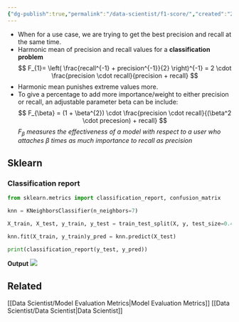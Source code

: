 ```yaml
---
{"dg-publish":true,"permalink":"/data-scientist/f1-score/","created":"2023-11-17T10:51:30.391+01:00","updated":"2024-03-02T15:32:43.630+01:00"}
---
```



- When for a use case, we are trying to get the best precision and recall at the same time.
- Harmonic mean of precision and recall values for a **classification problem**
$$
F_{1}= \left( \frac{recall^{-1} + precision^{-1}}{2} \right)^{-1} = 2 \cdot \frac{precision \cdot recall}{precision + recall}
$$
- Harmonic mean punishes extreme values more.
- To give a percentage to add more importance/weight to either precision or recall, an adjustable parameter beta can be include:
$$
F_{\beta} = (1 + \beta^{2}) \cdot \frac{precision \cdot recall}{(\beta^2 \cdot precesion) + recall}
$$
*$F_{\beta}$ measures the effectiveness of a model with respect to a user who attaches $\beta$ times as much importance to recall as precision*

## Sklearn
### Classification report
```python
from sklearn.metrics import classification_report, confusion_matrix

knn = KNeighborsClassifier(n_neighbors=7)

X_train, X_test, y_train, y_test = train_test_split(X, y, test_size=0.4, random_state=42)

knn.fit(X_train, y_train)y_pred = knn.predict(X_test)

print(classification_report(y_test, y_pred))
```

**Output**
![](https://i.imgur.com/84NYhkQ.png)


## Related
[[Data Scientist/Model Evaluation Metrics\|Model Evaluation Metrics]]
[[Data Scientist/Data Scientist\|Data Scientist]]